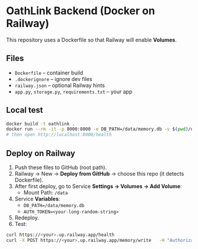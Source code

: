 # OathLink Backend (Docker on Railway)

This repository uses a Dockerfile so that Railway will enable **Volumes**.

## Files
- `Dockerfile` – container build
- `.dockerignore` – ignore dev files
- `railway.json` – optional Railway hints
- `app.py`, `storage.py`, `requirements.txt` – your app

## Local test
```bash
docker build -t oathlink .
docker run --rm -it -p 8000:8000 -e DB_PATH=/data/memory.db -v $(pwd)/data:/data oathlink
# then open http://localhost:8000/health
```

## Deploy on Railway
1. Push these files to GitHub (root path).
2. Railway → New → **Deploy from GitHub** → choose this repo (it detects Dockerfile).
3. After first deploy, go to Service **Settings → Volumes → Add Volume**:
   - Mount Path: `/data`
4. Service **Variables**:
   - `DB_PATH=/data/memory.db`
   - `AUTH_TOKEN=<your-long-random-string>`
5. Redeploy.
6. Test:
```bash
curl https://<your>.up.railway.app/health
curl -X POST https://<your>.up.railway.app/memory/write   -H "Authorization: Bearer <TOKEN>" -H "Content-Type: application/json"   -d '{"content":"願主偏好：先結論→理由→行動","tags":["persona","seed"]}'
```
